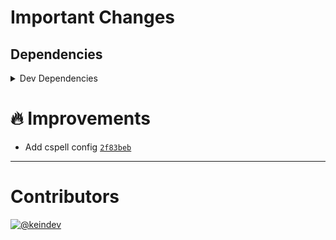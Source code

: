 # Important Changes

## Dependencies

<details>
<summary>Dev Dependencies</summary>

- Bumped **[@tagproject/base-shared-config](https://www.npmjs.com/package/@tagproject/base-shared-config)** from `^1.4.4` to `^2.0.0`

</details>

# :fire: Improvements

- Add cspell config [`2f83beb`](https://github.com/tagproject/vscode-shared-config/commit/2f83bebf1c1e1da3f89a17b4f8d585959c961cf4)

---

# Contributors

[![@keindev](https://avatars.githubusercontent.com/u/4527292?v=4&s=40)](https://github.com/keindev)
